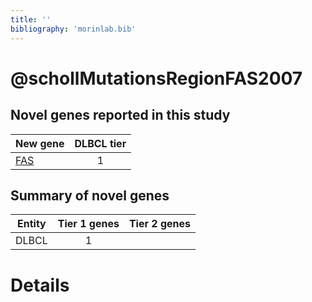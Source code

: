 ```yaml
---
title: ''
bibliography: 'morinlab.bib'
---
```


# @schollMutationsRegionFAS2007
## Novel genes reported in this study

|New gene|DLBCL tier|
|:-|:-:|
|[FAS](FAS)|1 |

## Summary of novel genes

|Entity| Tier 1 genes| Tier 2 genes|
|:-:|:-:|:-:|
|DLBCL|1||

# Details

